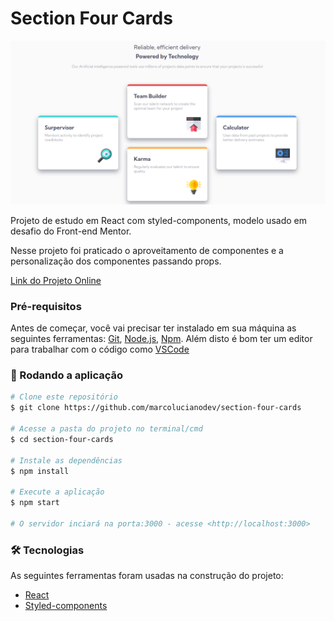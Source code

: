 # Section Four Cards

[![Vídeo Demonstração](https://github.com/marcolucianodev/section-four-cards/blob/master/public/section-four-cards.png)](https://section-four-cards.netlify.app/)

Projeto de estudo em React com styled-components, modelo usado em desafio do Front-end Mentor.

Nesse projeto foi praticado o aproveitamento de componentes e a personalização dos componentes passando props.

[Link do Projeto Online](https://section-four-cards.netlify.app/)

### Pré-requisitos

Antes de começar, você vai precisar ter instalado em sua máquina as seguintes ferramentas:
[Git](https://git-scm.com), [Node.js](https://nodejs.org/en/), [Npm](https://www.npmjs.com/). 
Além disto é bom ter um editor para trabalhar com o código como [VSCode](https://code.visualstudio.com/)

### 🎲 Rodando a aplicação

```bash
# Clone este repositório
$ git clone https://github.com/marcolucianodev/section-four-cards

# Acesse a pasta do projeto no terminal/cmd
$ cd section-four-cards

# Instale as dependências
$ npm install

# Execute a aplicação
$ npm start

# O servidor inciará na porta:3000 - acesse <http://localhost:3000>
```

### 🛠 Tecnologias

As seguintes ferramentas foram usadas na construção do projeto:

- [React](https://pt-br.reactjs.org/)
- [Styled-components](https://styled-components.com/)
